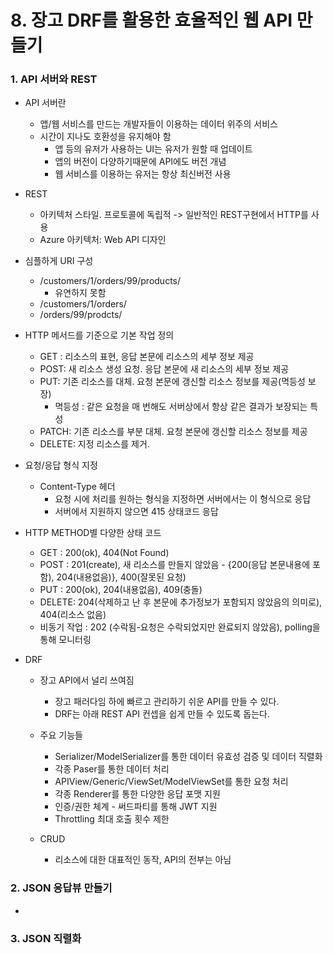 # 8. 장고 DRF를 활용한 효율적인 웹 API 만들기

### 1. API 서버와 REST

- API 서버란

  - 앱/웹 서비스를 만드는 개발자들이 이용하는 데이터 위주의 서비스
  - 시간이 지나도 호환성을 유지해야 함
    - 앱 등의 유저가 사용하는 UI는 유저가 원할 때 업데이트
    - 앱의 버전이 다양하기때문에 API에도 버전 개념
    - 웹 서비스를 이용하는 유저는 항상 최신버전 사용

- REST

  - 아키텍처 스타일. 프로토콜에 독립적 -> 일반적인 REST구현에서 HTTP를 사용
  - Azure 아키텍처: Web API 디자인

- 심플하게 URI 구성

  - /customers/1/orders/99/products/ 
    -  유연하지 못함
  - /customers/1/orders/
  - /orders/99/prodcts/

- HTTP 메서드를 기준으로 기본 작업 정의

  - GET :  리소스의 표현, 응답 본문에 리소스의 세부 정보 제공
  - POST: 새 리소스 생성 요청. 응답 본문에 새 리소스의 세부 정보 제공
  - PUT: 기존 리소스를 대체. 요청 본문에 갱신할  리소스 정보를 제공(멱등성 보장)
    - 멱등성 : 같은 요청을 매 번해도 서버상에서 항상 같은 결과가 보장되는 특성
  - PATCH: 기존 리소스를 부분 대체. 요청 본문에 갱신할 리소스 정보를 제공
  - DELETE: 지정 리소스를 제거.

- 요청/응답 형식 지정

  - Content-Type 헤더
    - 요청 시에 처리를 원하는 형식을 지정하면 서버에서는 이 형식으로 응답
    - 서버에서 지원하지 않으면 415 상태코드 응답

- HTTP METHOD별 다양한 상태 코드

  - GET : 200(ok), 404(Not Found)
  - POST : 201(create), 새 리소스를 만들지 않았음 - {200(응답 본문내용에 포함), 204(내용없음)}, 400(잘못된 요청)
  - PUT : 200(ok), 204(내용없음), 409(충돌)
  - DELETE: 204(삭제하고 난 후 본문에 추가정보가 포함되지 않았음의 의미로), 404(리소스 없음)
  - 비동기 작업 : 202 (수락됨-요청은 수락되었지만 완료되지 않았음), polling을 통해 모니터링

- DRF

  - 장고 API에서 널리 쓰여짐

    - 장고 패러다임 하에 빠르고 관리하기 쉬운 API를 만들 수 있다.
    - DRF는 아래 REST API 컨셉을 쉽게 만들 수 있도록 돕는다.

  - 주요 기능들

    - Serializer/ModelSerializer를 통한 데이터 유효성 검증 및 데이터 직렬화
    - 각종 Paser를 통한 데이터 처리
    - APIView/Generic/ViewSet/ModelViewSet를 통한 요청 처리
    - 각종  Renderer를 통한 다양한 응답 포맷 지원
    - 인증/권한 체계 - 써드파티를 통해 JWT 지원
    - Throttling 최대 호출 횟수 제한

  - CRUD

    - 리소스에 대한 대표적인 동작, API의 전부는 아님

    

### 2. JSON 응답뷰 만들기

- 



### 3. JSON 직렬화

